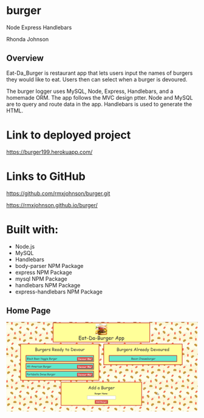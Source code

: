 # burger

Node Express Handlebars

Rhonda Johnson

## Overview

Eat-Da_Burger is restaurant app that lets users input the names of burgers they would like to eat.  Users then can select when a burger is devoured.

The burger logger uses MySQL, Node, Express, Handlebars, and a homemade ORM.  The app follows the MVC design ptter.  Node and MySQL are to query and route data in the app.  Handlebars is used to generate the HTML. 

# Link to deployed project
https://burger199.herokuapp.com/

# Links to GitHub
https://github.com/rmxjohnson/burger.git

https://rmxjohnson.github.io/burger/


# Built with:
 * Node.js
 * MySQL
 * Handlebars
 * body-parser NPM Package
 * express NPM Package
 * mysql NPM Package
 * handlebars NPM Package
 * express-handlebars NPM Package


## Home Page

![home.png](public/assets/img/burger-app.png)

